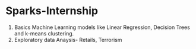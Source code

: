 # Sparks-Internship
1. Basics Machine Learning models like Linear Regression, Decision Trees and k-means clustering.
2. Exploratory data Anaysis- Retails, Terrorism
